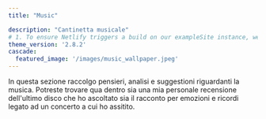 ```yaml
---
title: "Music"

description: "Cantinetta musicale"
# 1. To ensure Netlify triggers a build on our exampleSite instance, we need to change a file in the exampleSite directory.
theme_version: '2.8.2'
cascade:
  featured_image: '/images/music_wallpaper.jpeg'
---
```

In questa sezione raccolgo pensieri, analisi e suggestioni riguardanti la musica. Potreste trovare qua dentro sia una mia personale recensione dell'ultimo disco che ho ascoltato sia il racconto per emozioni e ricordi legato ad un concerto a cui ho assitito.